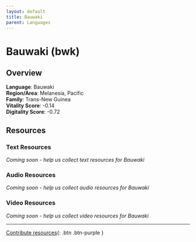 ```yaml
---
layout: default
title: Bauwaki
parent: Languages
---
```


# Bauwaki (bwk)

## Overview

**Language**: Bauwaki  
**Region/Area**: Melanesia, Pacific  
**Family**: Trans-New Guinea  
**Vitality Score**: -0.14  
**Digitality Score**: -0.72  

## Resources

### Text Resources
*Coming soon - help us collect text resources for Bauwaki*

### Audio Resources
*Coming soon - help us collect audio resources for Bauwaki*

### Video Resources
*Coming soon - help us collect video resources for Bauwaki*

---

[Contribute resources](https://fairtrain.github.io/){: .btn .btn-purple }
